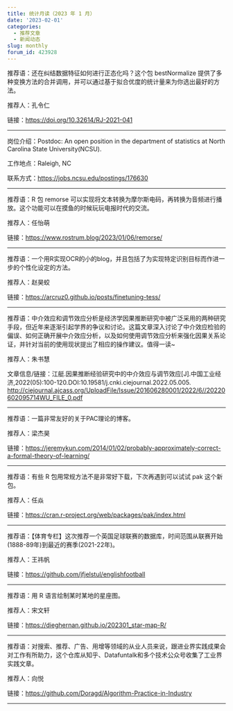 ```yaml
---
title: 统计月读（2023 年 1 月）
date: '2023-02-01'
categories:
  - 推荐文章
  - 新闻动态
slug: monthly
forum_id: 423928
---
```


推荐语：还在纠结数据特征如何进行正态化吗？这个包 bestNormalize 提供了多种变换方法的合并调用，并可以通过基于拟合优度的统计量来为你选出最好的方法。

推荐人：孔令仁

链接：https://doi.org/10.32614/RJ-2021-041

---

岗位介绍：Postdoc: An open position in the department of statistics at North Carolina State University(NCSU).

工作地点：Raleigh, NC

联系方式：https://jobs.ncsu.edu/postings/176630

---

推荐语：R 包 remorse 可以实现将文本转换为摩尔斯电码，再转换为音频进行播放。这个功能可以在摸鱼的时候玩玩电报时代的交流。

推荐人：任怡萌

链接：https://www.rostrum.blog/2023/01/06/remorse/

---

推荐语：一个用R实现OCR的小的blog，并且包括了为实现特定识别目标而作进一步的个性化设定的方法。

推荐人：赵昊蛟

链接：https://arcruz0.github.io/posts/finetuning-tess/

---

推荐语：中介效应和调节效应分析是经济学因果推断研究中被广泛采用的两种研究手段，但近年来逐渐引起学界的争议和讨论。这篇文章深入讨论了中介效应检验的偏误、如何正确开展中介效应分析，以及如何使用调节效应分析来强化因果关系论证，并针对当前的使用现状提出了相应的操作建议。值得一读~

推荐人：朱书慧

文章信息/链接：江艇.因果推断经验研究中的中介效应与调节效应[J].中国工业经济,2022(05):100-120.DOI:10.19581/j.cnki.ciejournal.2022.05.005. http://ciejournal.ajcass.org/UploadFile/Issue/201606280001/2022/6//20220602095714WU_FILE_0.pdf


---

推荐语：一篇非常友好的关于PAC理论的博客。

推荐人：梁杰昊

链接：https://jeremykun.com/2014/01/02/probably-approximately-correct-a-formal-theory-of-learning/


---

推荐语：有些 R 包用常规方法不是非常好下载，下次再遇到可以试试 pak 这个新包。

推荐人：任焱

链接：https://cran.r-project.org/web/packages/pak/index.html


---

推荐语：【体育专栏】这次推荐一个英国足球联赛的数据库，时间范围从联赛开始(1888-89年)到最近的赛季(2021-22年)。

推荐人：王祎帆

链接：https://github.com/jfjelstul/englishfootball


---

推荐语：用 R 语言绘制某时某地的星座图。

推荐人：宋文轩

链接：https://dieghernan.github.io/202301_star-map-R/

---

推荐语：对搜索、推荐、广告、用增等领域的从业人员来说，跟进业界实践成果会对工作有所助力，这个仓库从知乎、Datafuntalk和多个技术公众号收集了工业界实践文章。

推荐人：向悦

链接：https://github.com/Doragd/Algorithm-Practice-in-Industry

---